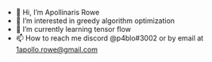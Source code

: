 - 👋 Hi, I’m Apollinaris Rowe
- 👀 I’m interested in greedy algorithm optimization
- 🌱 I’m currently learning tensor flow
- 📫 How to reach me discord @p4blo#3002 or by email at 1apollo.rowe@gmail.com

<!---
qqqqffff/qqqqffff is a ✨ special ✨ repository because its `README.md` (this file) appears on your GitHub profile.
You can click the Preview link to take a look at your changes.
--->
